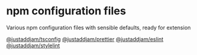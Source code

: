 # npm configuration files

Various npm configuration files with sensible defaults, ready for extension

[@justaddjam/tsconfig](packages/tsconfig#readme)
[@justaddjam/prettier](packages/prettier#readme)
[@justaddjam/eslint](packages/eslint#readme)
[@justaddjam/stylelint](packages/stylelint#readme)
